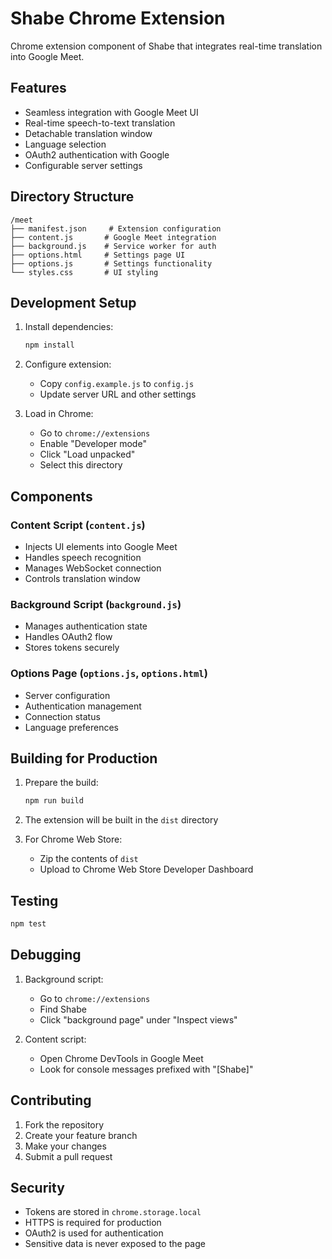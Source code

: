 # Shabe Chrome Extension

Chrome extension component of Shabe that integrates real-time translation into Google Meet.

## Features

- Seamless integration with Google Meet UI
- Real-time speech-to-text translation
- Detachable translation window
- Language selection
- OAuth2 authentication with Google
- Configurable server settings

## Directory Structure

```
/meet
├── manifest.json     # Extension configuration
├── content.js       # Google Meet integration
├── background.js    # Service worker for auth
├── options.html     # Settings page UI
├── options.js       # Settings functionality
└── styles.css       # UI styling
```

## Development Setup

1. Install dependencies:
   ```bash
   npm install
   ```

2. Configure extension:
   - Copy `config.example.js` to `config.js`
   - Update server URL and other settings

3. Load in Chrome:
   - Go to `chrome://extensions`
   - Enable "Developer mode"
   - Click "Load unpacked"
   - Select this directory

## Components

### Content Script (`content.js`)
- Injects UI elements into Google Meet
- Handles speech recognition
- Manages WebSocket connection
- Controls translation window

### Background Script (`background.js`)
- Manages authentication state
- Handles OAuth2 flow
- Stores tokens securely

### Options Page (`options.js`, `options.html`)
- Server configuration
- Authentication management
- Connection status
- Language preferences

## Building for Production

1. Prepare the build:
   ```bash
   npm run build
   ```

2. The extension will be built in the `dist` directory

3. For Chrome Web Store:
   - Zip the contents of `dist`
   - Upload to Chrome Web Store Developer Dashboard

## Testing

```bash
npm test
```

## Debugging

1. Background script:
   - Go to `chrome://extensions`
   - Find Shabe
   - Click "background page" under "Inspect views"

2. Content script:
   - Open Chrome DevTools in Google Meet
   - Look for console messages prefixed with "[Shabe]"

## Contributing

1. Fork the repository
2. Create your feature branch
3. Make your changes
4. Submit a pull request

## Security

- Tokens are stored in `chrome.storage.local`
- HTTPS is required for production
- OAuth2 is used for authentication
- Sensitive data is never exposed to the page
